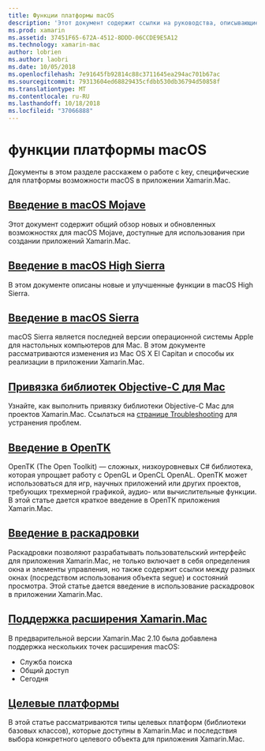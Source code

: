```yaml
---
title: Функции платформы macOS
description: 'Этот документ содержит ссылки на руководства, описывающие важные macOS и функции платформы Xamarin.Mac: OpenTK, раскадровки, расширения и многое другое.'
ms.prod: xamarin
ms.assetid: 37451F65-672A-4512-8DDD-06CCDE9E5A12
ms.technology: xamarin-mac
author: lobrien
ms.author: laobri
ms.date: 10/05/2018
ms.openlocfilehash: 7e91645fb92814c88c3711645ea294ac701b67ac
ms.sourcegitcommit: 79313604ed68829435cfdbb530db36794d50858f
ms.translationtype: MT
ms.contentlocale: ru-RU
ms.lasthandoff: 10/18/2018
ms.locfileid: "37066888"
---
```

# <a name="macos-platform-features"></a>функции платформы macOS

Документы в этом разделе расскажем о работе с key, специфические для платформы возможности macOS в приложении Xamarin.Mac.

## <a name="introduction-to-macos-mojavemacplatformintroduction-to-macos-mojaveindexmd"></a>[Введение в macOS Mojave](~/mac/platform/introduction-to-macos-mojave/index.md)

Этот документ содержит общий обзор новых и обновленных возможностях для macOS Mojave, доступные для использования при создании приложений Xamarin.Mac.

## <a name="introduction-to-macos-high-sierramacplatformintroduction-to-macos-high-sierraindexmd"></a>[Введение в macOS High Sierra](~/mac/platform/introduction-to-macos-high-sierra/index.md)

В этом документе описаны новые и улучшенные функции в macOS High Sierra.

## <a name="introduction-to-macos-sierramacplatformintroduction-to-macos-sierraindexmd"></a>[Введение в macOS Sierra](~/mac/platform/introduction-to-macos-sierra/index.md)

macOS Sierra является последней версии операционной системы Apple для настольных компьютеров для Mac. В этом документе рассматриваются изменения из Mac OS X El Capitan и способы их реализации в приложении Xamarin.Mac.

## <a name="binding-objective-c-libraries-for-macbindingmd"></a>[Привязка библиотек Objective-C для Mac](binding.md)

Узнайте, как выполнить привязку библиотеки Objective-C Mac для проектов Xamarin.Mac.
Ссылаться на [странице Troubleshooting](~/cross-platform/macios/binding/troubleshooting.md) для устранения проблем.

## <a name="introduction-to-opentkmacplatformopentkmd"></a>[Введение в OpenTK](~/mac/platform/opentk.md)

OpenTK (The Open Toolkit) — сложных, низкоуровневых C# библиотека, которая упрощает работу с OpenGL и OpenCL OpenAL. OpenTK может использоваться для игр, научных приложений или других проектов, требующих трехмерной графикой, аудио- или вычислительные функции. В этой статье дается краткое введение в OpenTK приложения Xamarin.Mac.

## <a name="introduction-to-storyboardsmacplatformstoryboardsindexmd"></a>[Введение в раскадровки](~/mac/platform/storyboards/index.md)

Раскадровки позволяют разрабатывать пользовательский интерфейс для приложения Xamarin.Mac, не только включает в себя определения окна и элементы управления, но также содержит ссылки между разных окнах (посредством использования объекта segue) и состояний просмотра. Этой статье дается введение в использование раскадровок в приложении Xamarin.Mac.

## <a name="xamarinmac-extension-supportmacplatformextensionsmd"></a>[Поддержка расширения Xamarin.Mac](~/mac/platform/extensions.md)

В предварительной версии Xamarin.Mac 2.10 была добавлена поддержка нескольких точек расширения macOS:

- Служба поиска
- Общий доступ
- Сегодня

## <a name="target-frameworksmacplatformtarget-frameworkmd"></a>[Целевые платформы](~/mac/platform/target-framework.md)

В этой статье рассматриваются типы целевых платформ (библиотеки базовых классов), которые доступны в Xamarin.Mac и последствия выбора конкретного целевого объекта для приложения Xamarin.Mac.
